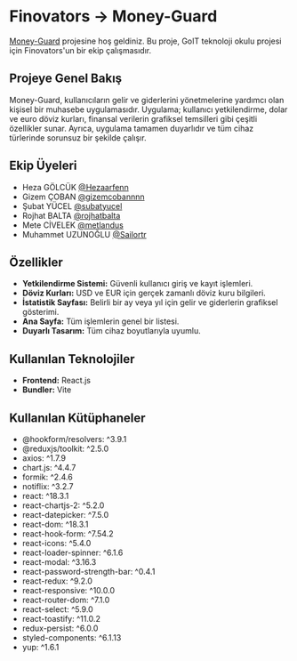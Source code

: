 # Finovators -> Money-Guard

[Money-Guard]() projesine hoş geldiniz. Bu proje, GoIT teknoloji okulu projesi için Finovators'un bir ekip çalışmasıdır.

## Projeye Genel Bakış

Money-Guard, kullanıcıların gelir ve giderlerini yönetmelerine yardımcı olan kişisel bir muhasebe uygulamasıdır. Uygulama; kullanıcı yetkilendirme, dolar ve euro döviz kurları, finansal verilerin grafiksel temsilleri gibi çeşitli özellikler sunar. Ayrıca, uygulama tamamen duyarlıdır ve tüm cihaz türlerinde sorunsuz bir şekilde çalışır.

## Ekip Üyeleri

- Heza GÖLCÜK       [@Hezaarfenn](https://github.com/Hezaarfenn)
- Gizem ÇOBAN       [@gizemcobannnn](https://github.com/gizemcobannnn)
- Şubat YÜCEL       [@subatyucel](https://github.com/subatyucel)
- Rojhat BALTA      [@rojhatbalta](https://github.com/rojhatbalta)
- Mete CİVELEK      [@metlandus](https://github.com/metlandus)
- Muhammet UZUNOĞLU [@Sailortr](https://github.com/Sailortr)

## Özellikler

- **Yetkilendirme Sistemi:** Güvenli kullanıcı giriş ve kayıt işlemleri.
- **Döviz Kurları:** USD ve EUR için gerçek zamanlı döviz kuru bilgileri.
- **İstatistik Sayfası:** Belirli bir ay veya yıl için gelir ve giderlerin grafiksel gösterimi.
- **Ana Sayfa:** Tüm işlemlerin genel bir listesi.
- **Duyarlı Tasarım:** Tüm cihaz boyutlarıyla uyumlu.

## Kullanılan Teknolojiler

- **Frontend:** React.js
- **Bundler:** Vite

## Kullanılan Kütüphaneler
- @hookform/resolvers: ^3.9.1
- @reduxjs/toolkit: ^2.5.0
- axios: ^1.7.9
- chart.js: ^4.4.7
- formik: ^2.4.6
- notiflix: ^3.2.7
- react: ^18.3.1
- react-chartjs-2: ^5.2.0
- react-datepicker: ^7.5.0
- react-dom: ^18.3.1
- react-hook-form: ^7.54.2
- react-icons: ^5.4.0
- react-loader-spinner: ^6.1.6
- react-modal: ^3.16.3
- react-password-strength-bar: ^0.4.1
- react-redux: ^9.2.0
- react-responsive: ^10.0.0
- react-router-dom: ^7.1.0
- react-select: ^5.9.0
- react-toastify: ^11.0.2
- redux-persist: ^6.0.0
- styled-components: ^6.1.13
- yup: ^1.6.1
